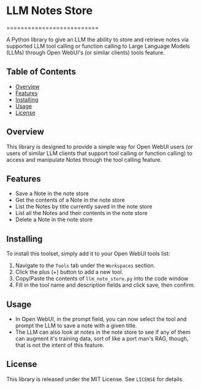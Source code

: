 # **LLM Notes Store**
==========================

A Python library to give an LLM the ability to store and retrieve notes via supported LLM tool calling or function calling to Large Language Models (LLMs) through Open WebUI's (or similar clients) tools feature.

**Table of Contents**
-----------------

* [Overview](#overview)
* [Features](#features)
* [Installing](#installing)
* [Usage](#usage)
* [License](#license)

**Overview**
------------

This library is designed to provide a simple way for Open WebUI users (or users of similar LLM clients that support tool calling or function calling) to access and manipulate Notes through the tool calling feature.

**Features**
------------

* Save a Note in the note store
* Get the contents of a Note in the note store
* List the Notes by title currently saved in the note store
* List all the Notes and their contents in the note store
* Delete a Note in the note store

**Installing**
---------

To install this toolset, simply add it to your Open WebUI tools list:

1. Navigate to the `Tools` tab under the `Workspaces` section.
2. Click the plus (+) button to add a new tool.
3. Copy/Paste the contents of `llm_note_store.py` into the code window
4. Fill in the tool name and description fields and click save, then confirm.

**Usage**
--------------------

* In Open WebUI, in the prompt field, you can now select the tool and prompt the LLM to save a note with a given title.
* The LLM can also look at notes in the note store to see if any of them can augment it's training data, sort of like a port man's RAG, though, that is not the intent of this feature.

**License**
----------

This library is released under the MIT License. See `LICENSE` for details.
